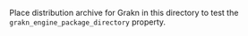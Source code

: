 Place distribution archive for Grakn in this directory to test the `grakn_engine_package_directory` property.
